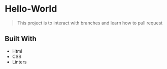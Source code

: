 # Hello-World

> This project is to interact with branches and learn how to pull request 

## Built With

- Html
- CSS
- Linters
